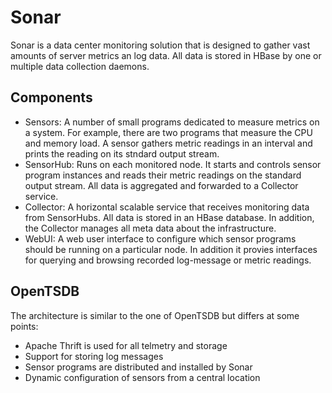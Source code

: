 # Sonar
Sonar is a data center monitoring solution that is designed to gather vast amounts of server metrics an log data. All data is stored in HBase by one or multiple data collection daemons. 

## Components
* Sensors: A number of small programs dedicated to measure metrics on a system. For example, there are two programs that measure the CPU and memory load. A sensor gathers metric readings in an interval and prints the reading on its stndard output stream. 
* SensorHub: Runs on each monitored node. It starts and controls sensor program instances and reads their metric readings on the standard output stream. All data is aggregated and forwarded to a Collector service. 
* Collector: A horizontal scalable service that receives monitoring data from SensorHubs. All data is stored in an HBase database. In addition, the Collector manages all meta data about the infrastructure.
* WebUI: A web user interface to configure which sensor programs should be running on a particular node. In addition it provies interfaces for querying and browsing recorded log-message or metric readings. 

## OpenTSDB
The architecture is similar to the one of OpenTSDB but differs at some points: 
* Apache Thrift is used for all telmetry and storage
* Support for storing log messages
* Sensor programs are distributed and installed by Sonar
* Dynamic configuration of sensors from a central location
